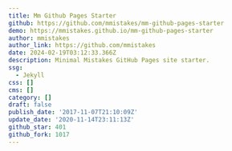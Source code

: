 ```yaml
---
title: Mm Github Pages Starter
github: https://github.com/mmistakes/mm-github-pages-starter
demo: https://mmistakes.github.io/mm-github-pages-starter
author: mmistakes
author_link: https://github.com/mmistakes
date: 2024-02-19T03:12:33.366Z
description: Minimal Mistakes GitHub Pages site starter.
ssg:
  - Jekyll
css: []
cms: []
category: []
draft: false
publish_date: '2017-11-07T21:10:09Z'
update_date: '2020-11-14T23:11:13Z'
github_star: 401
github_fork: 1017
---
```

